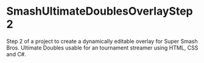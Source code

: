 # SmashUltimateDoublesOverlayStep2
Step 2 of a project to create a dynamically editable overlay for Super Smash Bros. Ultimate Doubles usable for an tournament streamer using HTML, CSS and C#.

